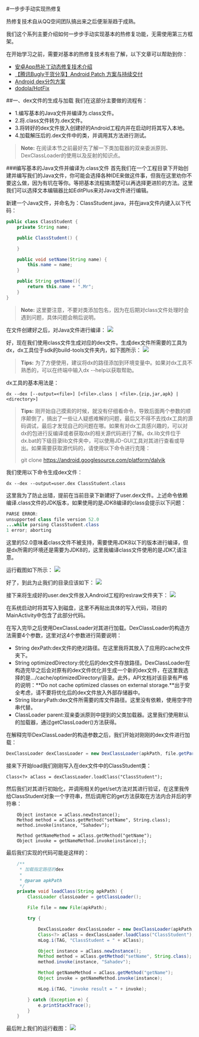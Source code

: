 #一步步手动实现热修复

热修复技术自从QQ空间团队搞出来之后便渐渐趋于成熟。

我们这个系列主要介绍如何一步步手动实现基本的热修复功能，无需使用第三方框架。

在开始学习之前，需要对基本的热修复技术有些了解，以下文章可以帮助到你：

- [安卓App热补丁动态修复技术介绍](https://mp.weixin.qq.com/s?__biz=MzI1MTA1MzM2Nw==&mid=400118620&idx=1&sn=b4fdd5055731290eef12ad0d17f39d4a&scene=1&srcid=1106Imu9ZgwybID13e7y2nEi#wechat_redirect)
- [【腾讯Bugly干货分享】Android Patch 方案与持续交付](https://my.oschina.net/bugly/blog/727850)
- [Android dex分包方案](http://blog.csdn.net/vurtne_ye/article/details/39666381)
- [dodola/HotFix](https://github.com/dodola/HotFix)

##一、dex文件的生成与加载
我们在这部分主要做的流程有：

- 1.编写基本的Java文件并编译为.class文件。
- 2.将.class文件转为.dex文件。
- 3.将转好的dex文件放入创建好的Android工程内并在启动时将其写入本地。
- 4.加载解压后的.dex文件中的类，并调用其方法进行测试。

>**Note:** 在阅读本节之前最好先了解一下类加载器的双亲委派原则、DexClassLoader的使用以及反射的知识点。

###编写基本的Java文件并编译为.class文件
首先我们在一个工程目录下开始创建并编写我们的Java文件，你可能会选择各种IDE来做这件事，但我在这里劝你不要这么做，因为有坑在等你。等把基本流程搞清楚可以再选择更进阶的方法。这里我们可以选择文本编辑器比如EditPlus来对Java文件进行编辑。

新建一个Java文件，并命名为：ClassStudent.java，并在java文件内键入以下代码：
```java
public class ClassStudent {
	private String name;

	public ClassStudent() {

	}

	public void setName(String name) {
		this.name = name;
	}

	public String getName(){
		return this.name + ".Mr";	
	}
}
```

> **Note:** 这里要注意，不要对类添加包名，因为在后期对class文件处理时会遇到问题，具体问题会稍后说明。

在文件创建好之后，对Java文件进行编译：
![](https://code.csdn.net/u011064099/sahadevhotfix/blob/master/blogResource/20161123174417.png)

好，现在我们使用class文件生成对应的dex文件。生成dex文件所需要的工具为dx，dx工具位于sdk的build-tools文件夹内，如下图所示：
![](https://code.csdn.net/u011064099/sahadevhotfix/blob/master/blogResource/20161123175306.png)

> **Tips:** 为了方便使用，建议将dx的路径添加到环境变量中。如果对dx工具不熟悉的，可以在终端中输入dx --help以获取帮助。

dx工具的基本用法是：
```
dx --dex [--output=<file>] [<file>.class | <file>.{zip,jar,apk} | <directory>]
```

> **Tips:** 刚开始自己摸索的时候，就没有仔细看命令，导致后面两个参数的顺序颠倒了，搞出了一些让人疑惑难解的问题，最后又不得不去找dx工具的源码调试，最后才发现自己的问题在哪。如果有对dx工具感兴趣的，可以对dx的包进行反编译或者获取dx的相关源代码进行了解。dx.lib文件位于dx.bat的下级目录lib文件夹中，可以使用JD-GUI工具对其进行查看或导出。如果需要获取源代码的，请使用以下命令进行克隆：
> 
> git clone https://android.googlesource.com/platform/dalvik
> 

我们使用以下命令生成dex文件：
```
dx --dex --output=user.dex ClassStudent.class
```

这里我为了防止出错，提前在当前目录下新建好了user.dex文件。上述命令依赖编译.class文件的JDK版本，如果使用的是JDK8编译的class会提示以下问题：
```java
PARSE ERROR:
unsupported class file version 52.0
...while parsing ClassStudent.class
1 error; aborting
```

这里的52.0意味着class文件不被支持，需要使用JDK8以下的版本进行编译，但是dx所需的环境还是需要为JDK8的，这里我编译class文件使用的是JDK7,请注意。

运行截图如下所示：
![](https://code.csdn.net/u011064099/sahadevhotfix/blob/master/blogResource/20161123160811.png)

好了，到此为止我们的目录应该如下：
![](https://code.csdn.net/u011064099/sahadevhotfix/blob/master/blogResource/20161123181510.png)

接下来将生成好的user.dex文件放入Android工程的res\raw文件夹下：
![](https://code.csdn.net/u011064099/sahadevhotfix/blob/master/blogResource/20161123181909.png)

在系统启动时将其写入到磁盘，这里不再贴出具体的写入代码，项目的MainActivity中包含了此部分代码。

在写入完毕之后使用DexClassLoader对其进行加载。DexClassLoader的构造方法需要4个参数，这里对这4个参数进行简要说明：

- String dexPath:dex文件的绝对路径。在这里我将其放入了应用的cache文件夹下。
- String optimizedDirectory:优化后的dex文件存放路径。DexClassLoader在构造完毕之后会对原有的dex文件优化并生成一个新的dex文件，在这里我选择的是.../cache/optimizedDirectory/目录。此外，API文档对该目录有严格的说明：**Do not cache optimized classes on external storage.**出于安全考虑，请不要将优化后的dex文件放入外部存储器中。
- String libraryPath:dex文件所需要的库文件路径。这里没有依赖，使用空字符串代替。
- ClassLoader parent:双亲委派原则中提到的父类加载器。这里我们使用默认的加载器，通过getClassLoader()方法获得。

在解释完毕DexClassLoader的构造参数之后，我们开始对刚刚的dex文件进行加载：
```java
DexClassLoader dexClassLoader = new DexClassLoader(apkPath, file.getParent() + "/optimizedDirectory/", "", classLoader);
```

接来下开始load我们刚刚写入在dex文件中的ClassStudent类：
```
Class<?> aClass = dexClassLoader.loadClass("ClassStudent");
```

然后我们对其进行初始化，并调用相关的get/set方法对其进行验证，在这里我传给ClassStudent对象一个字符串，然后调用它的get方法获取在方法内合并后的字符串：
```
	Object instance = aClass.newInstance();
	Method method = aClass.getMethod("setName", String.class);
	method.invoke(instance, "Sahadev");
			
	Method getNameMethod = aClass.getMethod("getName");
	Object invoke = getNameMethod.invoke(instance););
```

最后我们实现的代码可能是这样的：
```java
    /**
     * 加载指定路径的dex
     *
     * @param apkPath
     */
    private void loadClass(String apkPath) {
        ClassLoader classLoader = getClassLoader();

        File file = new File(apkPath);

        try {

            DexClassLoader dexClassLoader = new DexClassLoader(apkPath, file.getParent() + "/optimizedDirectory/", "", classLoader);
            Class<?> aClass = dexClassLoader.loadClass("ClassStudent");
            mLog.i(TAG, "ClassStudent = " + aClass);

            Object instance = aClass.newInstance();
            Method method = aClass.getMethod("setName", String.class);
            method.invoke(instance, "Sahadev");

            Method getNameMethod = aClass.getMethod("getName");
            Object invoke = getNameMethod.invoke(instance);

            mLog.i(TAG, "invoke result = " + invoke);

        } catch (Exception e) {
            e.printStackTrace();
        }
    }
```

最后附上我们的运行截图：
![](https://code.csdn.net/u011064099/sahadevhotfix/blob/master/blogResource/194172438045771671.jpg)